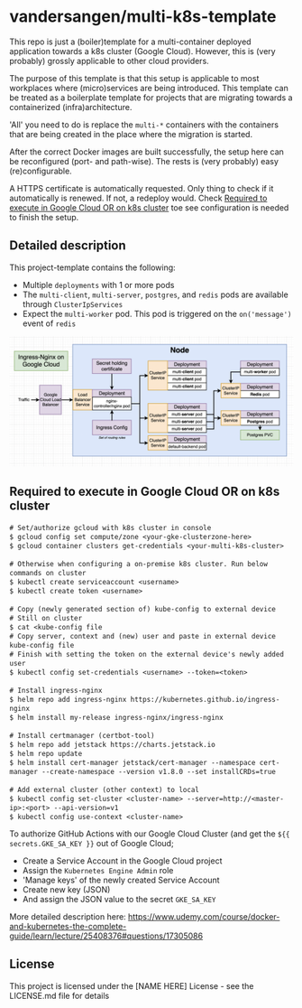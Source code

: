 # vandersangen/multi-k8s-template

This repo is just a (boiler)template for a multi-container deployed application towards a 
k8s cluster (Google Cloud). However, this is (very probably) grossly applicable to other cloud providers.

The purpose of this template is that this setup is applicable to most workplaces where (micro)services are being introduced.
This template can be treated as a boilerplate template for projects that are migrating towards a containerized
(infra)architecture.

'All' you need to do is replace the `multi-*` containers with the containers that are being created in the
place where the migration is started. 

After the correct Docker images are built successfully, the setup here can be reconfigured (port- and path-wise). 
The rests is (very probably) easy (re)configurable. 

A HTTPS certificate is automatically requested. Only thing to check if it automatically is renewed.
If not, a redeploy would.
Check [Required to execute in Google Cloud OR on k8s cluster](#required-to-execute-in-google-cloud-or-on-k8s-cluster)
toe see configuration is needed to finish the setup.


## Detailed description

This project-template contains the following:
- Multiple `deployments` with 1 or more pods
- The `multi-client`, `multi-server`, `postgres`, and `redis` pods are available through
 `ClusterIpServices`
 - Expect the `multi-worker` pod. This pod is triggered on the `on('message')` event of `redis`

![Diagram](./Diagram.png)

## Required to execute in Google Cloud OR on k8s cluster

```
# Set/authorize gcloud with k8s cluster in console
$ gcloud config set compute/zone <your-gke-clusterzone-here>
$ gcloud container clusters get-credentials <your-multi-k8s-cluster>

# Otherwise when configuring a on-premise k8s cluster. Run below commands on cluster 
$ kubectl create serviceaccount <username>
$ kubectl create token <username>

# Copy (newly generated section of) kube-config to external device
# Still on cluster
$ cat <kube-config file
# Copy server, context and (new) user and paste in external device kube-config file
# Finish with setting the token on the external device's newly added user
$ kubectl config set-credentials <username> --token=<token>
   
# Install ingress-nginx
$ helm repo add ingress-nginx https://kubernetes.github.io/ingress-nginx
$ helm install my-release ingress-nginx/ingress-nginx

# Install certmanager (certbot-tool)
$ helm repo add jetstack https://charts.jetstack.io
$ helm repo update
$ helm install cert-manager jetstack/cert-manager --namespace cert-manager --create-namespace --version v1.8.0 --set installCRDs=true

# Add external cluster (other context) to local
$ kubectl config set-cluster <cluster-name> --server=http://<master-ip>:<port> --api-version=v1
$ kubectl config use-context <cluster-name>

```

To authorize GitHub Actions with our Google Cloud Cluster (and get the `${{ secrets.GKE_SA_KEY }}` out of Google Cloud;

- Create a Service Account in the Google Cloud project
- Assign the `Kubernetes Engine Admin` role
- 'Manage keys' of the newly created Service Account
- Create new key (JSON)
- And assign the JSON value to the secret `GKE_SA_KEY`

More detailed description here: https://www.udemy.com/course/docker-and-kubernetes-the-complete-guide/learn/lecture/25408376#questions/17305086

## License

This project is licensed under the [NAME HERE] License - see the LICENSE.md file for details
